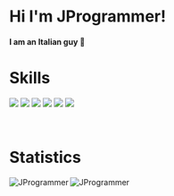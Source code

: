 # Hi I'm JProgrammer!

<h4>I am an Italian guy 🍕</h4>


# Skills

<img src="https://img.shields.io/badge/Python-d9d61a?style=for-the-badge&logo=python&logoColor=black"/> <img src="https://img.shields.io/badge/Discord.py-5165F6?style=for-the-badge&logo=discord&logoColor=white"/> <img src="https://img.shields.io/badge/tweepy-ffffff?style=for-the-badge&logo=telegram&logoColor=white"/> <img src="https://img.shields.io/badge/socket-28a617?style=for-the-badge&logo=WebAuthn&logoColor=white"/> <img src="https://img.shields.io/badge/Godot_Engine-1790a6?style=for-the-badge&logo=godot-engine&logoColor=white"/> <img src="https://img.shields.io/badge/OpenCV-1790a6?style=for-the-badge&logo=opencv&logoColor=white"/>



<br><h1>Statistics</h1>
<img align="left" src="https://github-readme-stats.vercel.app/api/top-langs/?username=JProgrammer-it&layout=compact&theme=react&hide_border=true" alt="JProgrammer" /> <img align="center" src="https://github-readme-stats.vercel.app/api/top-langs/?username=JProgrammer-it&layout=compact&theme=react&hide_border=true" alt="JProgrammer" />
